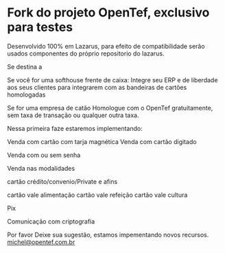 ﻿# Fork do projeto OpenTef, exclusivo para testes
Desenvolvido 100% em Lazarus, para efeito de compatibilidade serão usados componentes do próprio repositorio do lazarus.

Se destina a
  
  Se você for uma softhouse frente de caixa:
  Integre seu ERP e de liberdade aos seus clientes para integrarem com as bandeiras de cartões homologadas 
  
  Se for uma empresa de catão 
  Homologue com o OpenTef gratuitamente, sem taxa de transação ou qualquer outra taxa.

Nessa primeira faze estaremos implementando:

Venda com cartão com tarja magnética
Venda com cartão digitado

Venda com ou sem senha

Venda nas modalidades 

cartão crédito/convenio/Private e afins

cartão vale alimentação
cartão vale refeição
cartão vale cultura

Pix 

Comunicação com criptografia 

Por favor 
Deixe sua sugestão, estamos impementando novos recursos.
michel@opentef.com.br





